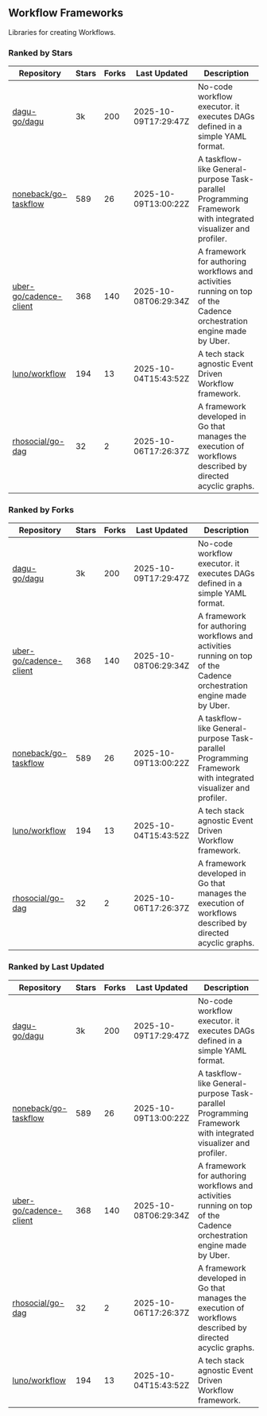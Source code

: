 ## Workflow Frameworks

Libraries for creating Workflows.

### Ranked by Stars

| Repository | Stars | Forks | Last Updated | Description | 
|------------|-------|-------|--------------|-------------|
| [dagu-go/dagu](https://github.com/dagu-go/dagu) | 3k | 200 | 2025-10-09T17:29:47Z |  No-code workflow executor. it executes DAGs defined in a simple YAML format. |
| [noneback/go-taskflow](https://github.com/noneback/go-taskflow) | 589 | 26 | 2025-10-09T13:00:22Z |  A taskflow-like General-purpose Task-parallel Programming Framework with integrated visualizer and profiler. |
| [uber-go/cadence-client](https://github.com/uber-go/cadence-client) | 368 | 140 | 2025-10-08T06:29:34Z |  A framework for authoring workflows and activities running on top of the Cadence orchestration engine made by Uber. |
| [luno/workflow](https://github.com/luno/workflow) | 194 | 13 | 2025-10-04T15:43:52Z |  A tech stack agnostic Event Driven Workflow framework. |
| [rhosocial/go-dag](https://github.com/rhosocial/go-dag) | 32 | 2 | 2025-10-06T17:26:37Z |  A framework developed in Go that manages the execution of workflows described by directed acyclic graphs. |

### Ranked by Forks

| Repository | Stars | Forks | Last Updated | Description | 
|------------|-------|-------|--------------|-------------|
| [dagu-go/dagu](https://github.com/dagu-go/dagu) | 3k | 200 | 2025-10-09T17:29:47Z |  No-code workflow executor. it executes DAGs defined in a simple YAML format. |
| [uber-go/cadence-client](https://github.com/uber-go/cadence-client) | 368 | 140 | 2025-10-08T06:29:34Z |  A framework for authoring workflows and activities running on top of the Cadence orchestration engine made by Uber. |
| [noneback/go-taskflow](https://github.com/noneback/go-taskflow) | 589 | 26 | 2025-10-09T13:00:22Z |  A taskflow-like General-purpose Task-parallel Programming Framework with integrated visualizer and profiler. |
| [luno/workflow](https://github.com/luno/workflow) | 194 | 13 | 2025-10-04T15:43:52Z |  A tech stack agnostic Event Driven Workflow framework. |
| [rhosocial/go-dag](https://github.com/rhosocial/go-dag) | 32 | 2 | 2025-10-06T17:26:37Z |  A framework developed in Go that manages the execution of workflows described by directed acyclic graphs. |

### Ranked by Last Updated

| Repository | Stars | Forks | Last Updated | Description | 
|------------|-------|-------|--------------|-------------|
| [dagu-go/dagu](https://github.com/dagu-go/dagu) | 3k | 200 | 2025-10-09T17:29:47Z |  No-code workflow executor. it executes DAGs defined in a simple YAML format. |
| [noneback/go-taskflow](https://github.com/noneback/go-taskflow) | 589 | 26 | 2025-10-09T13:00:22Z |  A taskflow-like General-purpose Task-parallel Programming Framework with integrated visualizer and profiler. |
| [uber-go/cadence-client](https://github.com/uber-go/cadence-client) | 368 | 140 | 2025-10-08T06:29:34Z |  A framework for authoring workflows and activities running on top of the Cadence orchestration engine made by Uber. |
| [rhosocial/go-dag](https://github.com/rhosocial/go-dag) | 32 | 2 | 2025-10-06T17:26:37Z |  A framework developed in Go that manages the execution of workflows described by directed acyclic graphs. |
| [luno/workflow](https://github.com/luno/workflow) | 194 | 13 | 2025-10-04T15:43:52Z |  A tech stack agnostic Event Driven Workflow framework. |

